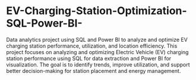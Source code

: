 # EV-Charging-Station-Optimization-SQL-Power-BI-
Data analytics project using SQL and Power BI to analyze and optimize EV charging station performance, utilization, and location efficiency.
This project focuses on analyzing and optimizing Electric Vehicle (EV) charging station performance using SQL for data extraction and Power BI for visualization.
The goal is to identify trends, improve utilization, and support better decision-making for station placement and energy management.
